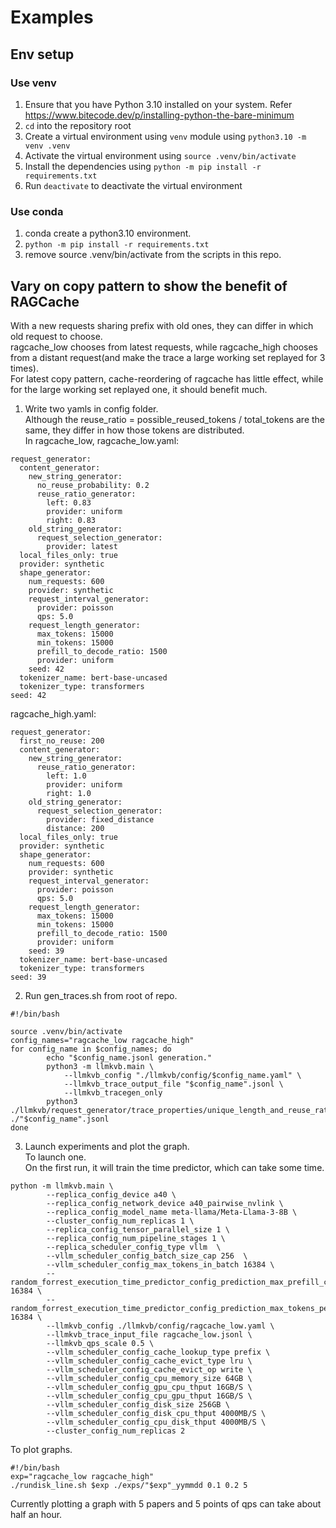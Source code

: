 # Examples
## Env setup
### Use venv
1. Ensure that you have Python 3.10 installed on your system. Refer <https://www.bitecode.dev/p/installing-python-the-bare-minimum>
2. `cd` into the repository root
3. Create a virtual environment using `venv` module using `python3.10 -m venv .venv`
4. Activate the virtual environment using `source .venv/bin/activate`
5. Install the dependencies using `python -m pip install -r requirements.txt`
6. Run `deactivate` to deactivate the virtual environment
### Use conda
1. conda create a python3.10 environment.  
2. ```python -m pip install -r requirements.txt```  
3. remove source .venv/bin/activate from the scripts in this repo.  
## Vary on copy pattern to show the benefit of RAGCache
With a new requests sharing prefix with old ones, they can differ in which old request to choose.  
ragcache_low chooses from latest requests, while ragcache_high chooses from a distant request(and make the trace a large working set replayed for 3 times).  
For latest copy pattern, cache-reordering of ragcache has little effect, while for the large working set replayed one, it should benefit much.  
1. Write two yamls in config folder.  
Although the reuse_ratio = possible_reused_tokens / total_tokens are the same, they differ in how those tokens are distributed.  
In ragcache_low, 
ragcache_low.yaml:  
```
request_generator:
  content_generator:
    new_string_generator:
      no_reuse_probability: 0.2
      reuse_ratio_generator:
        left: 0.83
        provider: uniform
        right: 0.83
    old_string_generator:
      request_selection_generator:
        provider: latest
  local_files_only: true
  provider: synthetic
  shape_generator:
    num_requests: 600
    provider: synthetic
    request_interval_generator:
      provider: poisson
      qps: 5.0
    request_length_generator:
      max_tokens: 15000
      min_tokens: 15000
      prefill_to_decode_ratio: 1500
      provider: uniform
    seed: 42
  tokenizer_name: bert-base-uncased
  tokenizer_type: transformers
seed: 42
```
ragcache_high.yaml:  
```
request_generator:
  first_no_reuse: 200
  content_generator:
    new_string_generator:
      reuse_ratio_generator:
        left: 1.0
        provider: uniform
        right: 1.0
    old_string_generator:
      request_selection_generator:
        provider: fixed_distance
        distance: 200
  local_files_only: true
  provider: synthetic
  shape_generator:
    num_requests: 600
    provider: synthetic
    request_interval_generator:
      provider: poisson
      qps: 5.0
    request_length_generator:
      max_tokens: 15000
      min_tokens: 15000
      prefill_to_decode_ratio: 1500
      provider: uniform
    seed: 39
  tokenizer_name: bert-base-uncased
  tokenizer_type: transformers
seed: 39
```
2. Run gen_traces.sh from root of repo.  
```
#!/bin/bash

source .venv/bin/activate
config_names="ragcache_low ragcache_high"
for config_name in $config_names; do
        echo "$config_name.jsonl generation."
        python3 -m llmkvb.main \
            --llmkvb_config "./llmkvb/config/$config_name.yaml" \
            --llmkvb_trace_output_file "$config_name".jsonl \
            --llmkvb_tracegen_only
        python3 ./llmkvb/request_generator/trace_properties/unique_length_and_reuse_ratio.py ./"$config_name".jsonl
done
```
3. Launch experiments and plot the graph.  
To launch one.  
On the first run, it will train the time predictor, which can take some time.  
```
python -m llmkvb.main \
        --replica_config_device a40 \
        --replica_config_network_device a40_pairwise_nvlink \
        --replica_config_model_name meta-llama/Meta-Llama-3-8B \
        --cluster_config_num_replicas 1 \
        --replica_config_tensor_parallel_size 1 \
        --replica_config_num_pipeline_stages 1 \
        --replica_scheduler_config_type vllm  \
        --vllm_scheduler_config_batch_size_cap 256  \
        --vllm_scheduler_config_max_tokens_in_batch 16384 \
        --random_forrest_execution_time_predictor_config_prediction_max_prefill_chunk_size 16384 \
        --random_forrest_execution_time_predictor_config_prediction_max_tokens_per_request 16384 \
        --llmkvb_config ./llmkvb/config/ragcache_low.yaml \
        --llmkvb_trace_input_file ragcache_low.jsonl \
        --llmkvb_qps_scale 0.5 \
        --vllm_scheduler_config_cache_lookup_type prefix \
        --vllm_scheduler_config_cache_evict_type lru \
        --vllm_scheduler_config_cache_evict_op write \
        --vllm_scheduler_config_cpu_memory_size 64GB \
        --vllm_scheduler_config_gpu_cpu_thput 16GB/S \
        --vllm_scheduler_config_cpu_gpu_thput 16GB/S \
        --vllm_scheduler_config_disk_size 256GB \
        --vllm_scheduler_config_disk_cpu_thput 4000MB/S \
        --vllm_scheduler_config_cpu_disk_thput 4000MB/S \
        --cluster_config_num_replicas 2
```
To plot graphs.  
```
#!/bin/bash
exp="ragcache_low ragcache_high"
./rundisk_line.sh $exp ./exps/"$exp"_yymmdd 0.1 0.2 5
```
Currently plotting a graph with 5 papers and 5 points of qps can take about half an hour.  